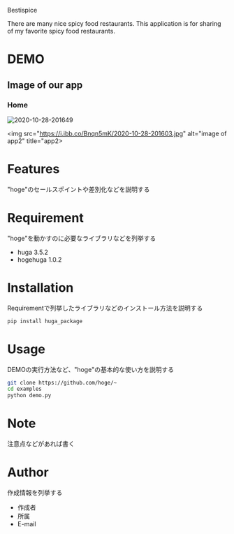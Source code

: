 Bestispice 
 
There are many nice spicy food restaurants. This application is for sharing of my favorite spicy food restaurants.  
 
# DEMO
 
## Image of our app
### Home
<img src="https://i.ibb.co/PQfkFqr/2020-10-28-201649.jpg" alt="2020-10-28-201649" border="0">
                                                                                         
<img src="https://i.ibb.co/Bnqn5mK/2020-10-28-201603.jpg" alt="image of app2" title="app2>
 
# Features
 
"hoge"のセールスポイントや差別化などを説明する
 
# Requirement
 
"hoge"を動かすのに必要なライブラリなどを列挙する
 
* huga 3.5.2
* hogehuga 1.0.2
 
# Installation
 
Requirementで列挙したライブラリなどのインストール方法を説明する
 
```bash
pip install huga_package
```
 
# Usage
 
DEMOの実行方法など、"hoge"の基本的な使い方を説明する
 
```bash
git clone https://github.com/hoge/~
cd examples
python demo.py
```
 
# Note
 
注意点などがあれば書く
 
# Author
 
作成情報を列挙する
 
* 作成者
* 所属
* E-mail
 

